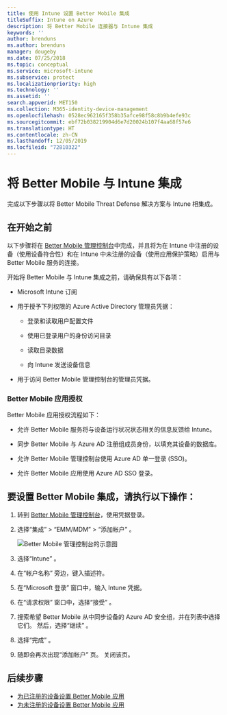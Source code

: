 ```yaml
---
title: 使用 Intune 设置 Better Mobile 集成
titleSuffix: Intune on Azure
description: 将 Better Mobile 连接器与 Intune 集成
keywords: ''
author: brenduns
ms.author: brenduns
manager: dougeby
ms.date: 07/25/2018
ms.topic: conceptual
ms.service: microsoft-intune
ms.subservice: protect
ms.localizationpriority: high
ms.technology: ''
ms.assetid: ''
search.appverid: MET150
ms.collection: M365-identity-device-management
ms.openlocfilehash: 0528ec962165f358b35afce98f58c8b9b4efe93c
ms.sourcegitcommit: ebf72b038219904d6e7d20024b107f4aa68f57e6
ms.translationtype: HT
ms.contentlocale: zh-CN
ms.lasthandoff: 12/05/2019
ms.locfileid: "72810322"
---
```

# <a name="integrate-better-mobile-with-intune"></a>将 Better Mobile 与 Intune 集成

完成以下步骤以将 Better Mobile Threat Defense 解决方案与 Intune 相集成。

## <a name="before-you-begin"></a>在开始之前

以下步骤将在 [Better Mobile 管理控制台](https://aad.bmobi.net)中完成，并且将为在 Intune 中注册的设备（使用设备符合性）和在 Intune 中未注册的设备（使用应用保护策略）启用与 Better Mobile 服务的连接。

开始将 Better Mobile 与 Intune 集成之前，请确保具有以下各项：

- Microsoft Intune 订阅

- 用于授予下列权限的 Azure Active Directory 管理员凭据：

  - 登录和读取用户配置文件

  - 使用已登录用户的身份访问目录

  - 读取目录数据

  - 向 Intune 发送设备信息

- 用于访问 Better Mobile 管理控制台的管理员凭据。

### <a name="better-mobile-app-authorization"></a>Better Mobile 应用授权

Better Mobile 应用授权流程如下：

- 允许 Better Mobile 服务将与设备运行状况状态相关的信息反馈给 Intune。

- 同步 Better Mobile 与 Azure AD 注册组成员身份，以填充其设备的数据库。

- 允许 Better Mobile 管理控制台使用 Azure AD 单一登录 (SSO)。

- 允许 Better Mobile 应用使用 Azure AD SSO 登录。

## <a name="to-set-up-better-mobile-integration"></a>要设置 Better Mobile 集成，请执行以下操作：

1. 转到 [Better Mobile 管理控制台](https://aad.bmobi.net)，使用凭据登录。
2. 选择“集成”   > “EMM/MDM”   > “添加帐户”  。

     ![Better Mobile 管理控制台的示意图](./media/better-mobile-mtd-connector-integration/better_mobile_console.png)
 
3. 选择“Intune”  。
4. 在“帐户名称”  旁边，键入描述符。 
5. 在“Microsoft 登录”  窗口中，输入 Intune 凭据。
6. 在“请求权限”  窗口中，选择“接受”  。
7. 搜索希望 Better Mobile 从中同步设备的 Azure AD 安全组，并在列表中选择它们。 然后，选择“继续”  。
8. 选择“完成”  。
9. 随即会再次出现“添加帐户”  页。 关闭该页。 

## <a name="next-steps"></a>后续步骤

- [为已注册的设备设置 Better Mobile 应用](mtd-apps-ios-app-configuration-policy-add-assign.md)
- [为未注册的设备设置 Better Mobile 应用](~/protect/mtd-add-apps-unenrolled-devices.md)
